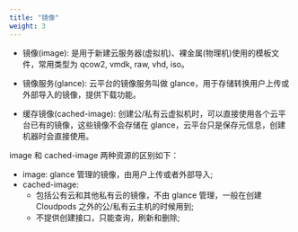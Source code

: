 ```yaml
---
title: "镜像"
weight: 3
---
```


- 镜像(image): 是用于新建云服务器(虚拟机)、裸金属(物理机)使用的模板文件，常用类型为 qcow2, vmdk, raw, vhd, iso。

- 镜像服务(glance): 云平台的镜像服务叫做 glance，用于存储转换用户上传或外部导入的镜像，提供下载功能。

- 缓存镜像(cached-image): 创建公/私有云虚拟机时，可以直接使用各个云平台已有的镜像，这些镜像不会存储在 glance，云平台只是保存元信息，创建机器时会直接使用。

image 和 cached-image 两种资源的区别如下：

- image: glance 管理的镜像，由用户上传或者外部导入;
- cached-image:
  - 包括公有云和其他私有云的镜像，不由 glance 管理，一般在创建 Cloudpods 之外的公/私有云主机的时候用到;
  - 不提供创建接口，只能查询，刷新和删除;

